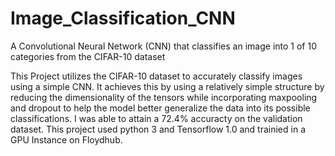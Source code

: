 # Image_Classification_CNN
A Convolutional Neural Network (CNN) that classifies an image into 1 of 10 categories from the CIFAR-10 dataset

This Project utilizes the CIFAR-10 dataset to accurately classify images using a simple CNN. It achieves this by using a 
relatively simple structure by reducing the dimensionality of the tensors while incorporating maxpooling and dropout to help 
the model better generalize the data into its possible classifications. I was able to attain a 72.4% accuracty on the 
validation dataset. This project used python 3 and Tensorflow 1.0 and trainied in a GPU Instance on Floydhub.
